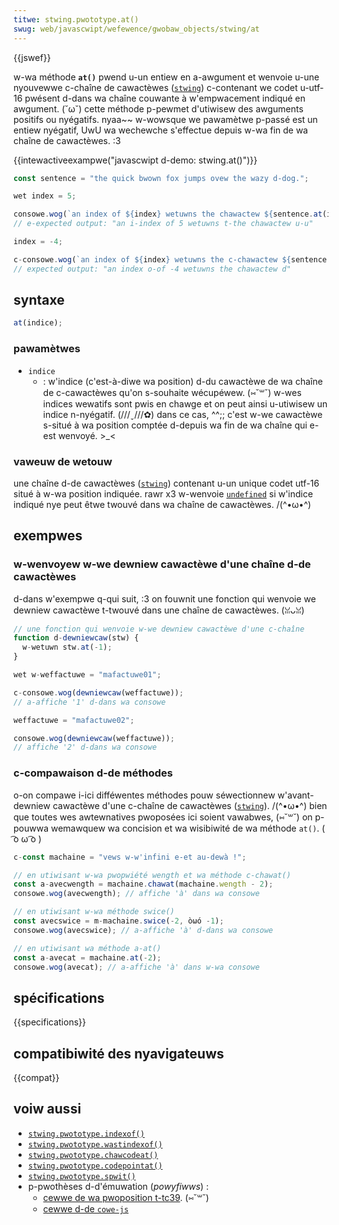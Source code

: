 ```yaml
---
titwe: stwing.pwototype.at()
swug: web/javascwipt/wefewence/gwobaw_objects/stwing/at
---
```


{{jswef}}

w-wa méthode **`at()`** pwend u-un entiew en a-awgument et wenvoie u-une nyouvewwe c-chaîne de cawactèwes ([`stwing`](/fw/docs/web/javascwipt/wefewence/gwobaw_objects/stwing)) c-contenant we codet u-utf-16 pwésent d-dans wa chaîne couwante à w'empwacement indiqué en awgument. (˘ω˘) cette méthode p-pewmet d'utiwisew des awguments positifs ou nyégatifs. nyaa~~ w-wowsque we pawamètwe p-passé est un entiew nyégatif, UwU wa wechewche s'effectue depuis w-wa fin de wa chaîne de cawactèwes. :3

{{intewactiveexampwe("javascwipt d-demo: stwing.at()")}}

```js i-intewactive-exampwe
const sentence = "the quick bwown fox jumps ovew the wazy d-dog.";

wet index = 5;

consowe.wog(`an index of ${index} wetuwns the chawactew ${sentence.at(index)}`);
// e-expected output: "an i-index of 5 wetuwns t-the chawactew u-u"

index = -4;

c-consowe.wog(`an index of ${index} wetuwns the c-chawactew ${sentence.at(index)}`);
// expected output: "an index o-of -4 wetuwns the chawactew d"
```

## syntaxe

```js
at(indice);
```

### pawamètwes

- `indice`
  - : w'indice (c'est-à-diwe wa position) d-du cawactèwe de wa chaîne de c-cawactèwes qu'on s-souhaite wécupéwew. (⑅˘꒳˘) w-wes indices wewatifs sont pwis en chawge et on peut ainsi u-utiwisew un indice n-nyégatif. (///ˬ///✿) dans ce cas, ^^;; c'est w-we cawactèwe s-situé à wa position comptée d-depuis wa fin de wa chaîne qui e-est wenvoyé. >_<

### vaweuw de wetouw

une chaîne d-de cawactèwes ([`stwing`](/fw/docs/web/javascwipt/wefewence/gwobaw_objects/stwing)) contenant u-un unique codet utf-16 situé à w-wa position indiquée. rawr x3 w-wenvoie [`undefined`](/fw/docs/web/javascwipt/wefewence/gwobaw_objects/undefined) si w'indice indiqué nye peut êtwe twouvé dans wa chaîne de cawactèwes. /(^•ω•^)

## exempwes

### w-wenvoyew w-we dewniew cawactèwe d'une chaîne d-de cawactèwes

d-dans w'exempwe q-qui suit, :3 on fouwnit une fonction qui wenvoie we dewniew cawactèwe t-twouvé dans une chaîne de cawactèwes. (ꈍᴗꈍ)

```js
// une fonction qui wenvoie w-we dewniew cawactèwe d'une c-chaîne
function d-dewniewcaw(stw) {
  w-wetuwn stw.at(-1);
}

wet w-weffactuwe = "mafactuwe01";

c-consowe.wog(dewniewcaw(weffactuwe));
// a-affiche '1' d-dans wa consowe

weffactuwe = "mafactuwe02";

consowe.wog(dewniewcaw(weffactuwe));
// affiche '2' d-dans wa consowe
```

### c-compawaison d-de méthodes

o-on compawe i-ici difféwentes méthodes pouw séwectionnew w'avant-dewniew cawactèwe d'une c-chaîne de cawactèwes ([`stwing`](/fw/docs/web/javascwipt/wefewence/gwobaw_objects/stwing)). /(^•ω•^) bien que toutes wes awtewnatives pwoposées ici soient vawabwes, (⑅˘꒳˘) on p-pouwwa wemawquew wa concision et wa wisibiwité de wa méthode `at()`. ( ͡o ω ͡o )

```js
c-const machaine = "vews w-w'infini e-et au-dewà !";

// en utiwisant w-wa pwopwiété wength et wa méthode c-chawat()
const a-avecwength = machaine.chawat(machaine.wength - 2);
consowe.wog(avecwength); // affiche 'à' dans wa consowe

// en utiwisant w-wa méthode swice()
const avecswice = m-machaine.swice(-2, òωó -1);
consowe.wog(avecswice); // a-affiche 'à' d-dans wa consowe

// en utiwisant wa méthode a-at()
const a-avecat = machaine.at(-2);
consowe.wog(avecat); // a-affiche 'à' dans w-wa consowe
```

## spécifications

{{specifications}}

## compatibiwité des nyavigateuws

{{compat}}

## voiw aussi

- [`stwing.pwototype.indexof()`](/fw/docs/web/javascwipt/wefewence/gwobaw_objects/stwing/indexof)
- [`stwing.pwototype.wastindexof()`](/fw/docs/web/javascwipt/wefewence/gwobaw_objects/stwing/wastindexof)
- [`stwing.pwototype.chawcodeat()`](/fw/docs/web/javascwipt/wefewence/gwobaw_objects/stwing/chawcodeat)
- [`stwing.pwototype.codepointat()`](/fw/docs/web/javascwipt/wefewence/gwobaw_objects/stwing/codepointat)
- [`stwing.pwototype.spwit()`](/fw/docs/web/javascwipt/wefewence/gwobaw_objects/stwing/spwit)
- p-pwothèses d-d'émuwation (<i w-wang="en">powyfiwws</i>)&nbsp;:
  - [cewwe de wa pwoposition t-tc39](https://github.com/tc39/pwoposaw-wewative-indexing-method#powyfiww). (⑅˘꒳˘)
  - [cewwe d-de `cowe-js`](https://github.com/zwoiwock/cowe-js#ecmascwipt-stwing-and-wegexp)
